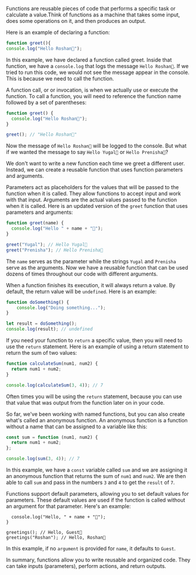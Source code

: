Functions are reusable pieces of code that performs a specific task or calculate a value.Think of functions as a machine that takes some input, does some operations on it, and then produces an output.

Here is an example of declaring a function:
```js
function greet(){
console.log("Hello Roshan👋");
```

In this example, we have declared a function called greet. Inside that function, we have a `console.log` that logs the message `Hello Roshan👋`. If we tried to run this code, we would not see the message appear in the console. This is because we need to call the function.

A function call, or or invocation, is when we actually use or execute the function. To call a function, you will need to reference the function name followed by a set of parentheses:

```js
function greet() {
  console.log("Hello Roshan👋");
}

greet(); // "Hello Roshan👋"
```

Now the message of `Hello Roshan👋` will be logged to the console. But what if we wanted the message to say `Hello Yugal👋` or `Hello Prenisha👋`?

We don't want to write a new function each time we greet a different user. Instead, we can create a reusable function that uses function parameters and arguments.

Parameters act as placeholders for the values that will be passed to the function when it is called. They allow functions to accept input and work with that input. Arguments are the actual values passed to the function when it is called. Here is an updated version of the `greet` function that uses parameters and arguments:

```js
function greet(name) {
  console.log("Hello " + name + "👋");
}

greet("Yugal"); // Hello Yugal👋
greet("Prenisha"); // Hello Prenisha👋
```

The `name` serves as the parameter while the strings `Yugal` and `Prenisha` serve as the arguments. Now we have a reusable function that can be used dozens of times throughout our code with different arguments.

When a function finishes its execution, it will always return a value. By default, the return value will be `undefined`. Here is an example:

```js
function doSomething() {
    console.log("Doing something...");
}

let result = doSomething();
console.log(result); // undefined
```
If you need your function to `return` a specific value, then you will need to use the `return` statement. Here is an example of using a return statement to return the sum of two values:

```js
function calculateSum(num1, num2) {
  return num1 + num2;
}

console.log(calculateSum(3, 4)); // 7
```

Often times you will be using the `return` statement, because you can use that value that was output from the function later on in your code.

So far, we've been working with named functions, but you can also create what's called an anonymous function. An anonymous function is a function without a name that can be assigned to a variable like this:

```js
const sum = function (num1, num2) {
  return num1 + num2;
};

console.log(sum(3, 4)); // 7
```

In this example, we have a `const` variable called `sum` and we are assigning it an anonymous function that returns the sum of `num1` and `num2`. We are then able to call `sum` and pass in the numbers `3` and `4` to get the `result` of `7`.

Functions support default parameters, allowing you to set default values for parameters. These default values are used if the function is called without an argument for that parameter. Here's an example:

```function greetings(name = "Guest") {
  console.log("Hello, " + name + "👋");
}

greetings(); // Hello, Guest👋
greetings("Roshan"); // Hello, Roshan👋
```

In this example, if no `argument` is provided for `name`, it defaults to `Guest`.

In summary, functions allow you to write reusable and organized code. They can take inputs (parameters), perform actions, and return outputs.
